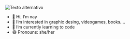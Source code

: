![Texto alternativo](https://i.pinimg.com/enabled_hi/564x/d7/25/33/d72533fe77d1a4570f525fd0595690b9.jpg)
- 👋 Hi, I’m nay
- 👀 I’m interested in graphic desing, videogames, books....
- 🌱 I’m currently learning to code
- 😄 Pronouns: she/her
<!---
naytxi/naytxi is a ✨ special ✨ repository because its `README.md` (this file) appears on your GitHub profile.
You can click the Preview link to take a look at your changes.
--->

